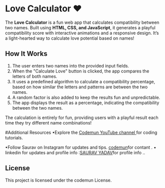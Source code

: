 # Love Calculator ❤️

The **Love Calculator** is a fun web app that calculates compatibility between two names. Built using **HTML, CSS, and JavaScript**, it generates a playful compatibility score with interactive animations and a responsive design. It’s a light-hearted way to calculate love potential based on names!

## How It Works

1. The user enters two names into the provided input fields.
2. When the "Calculate Love" button is clicked, the app compares the letters of both names.
3. It uses a predefined algorithm to calculate a compatibility percentage, based on how similar the letters and patterns are between the two names.
4. A random factor is also added to keep the results fun and unpredictable.
5. The app displays the result as a percentage, indicating the compatibility between the two names.

The calculation is entirely for fun, providing users with a playful result each time they try different name combinations!

#Additional Resources
•Explore the [Codemun YouTube channel ](https://youtu.be/TxyWL_f9WTs?si=cVzuU38Fgud1NaP0_)for coding tutorials.

•Follow Saurav on Instagram  for updates and tips.
[codemun](https://www.instagram.com/saurav.boi_])for contant .
• linkedin for updates and profile info  :[SAURAV YADAV](https://in.linkedin.com/in/techsavvydeveloperinnovates)for profile info  ..

## License

This project is licensed under the codemun License.
